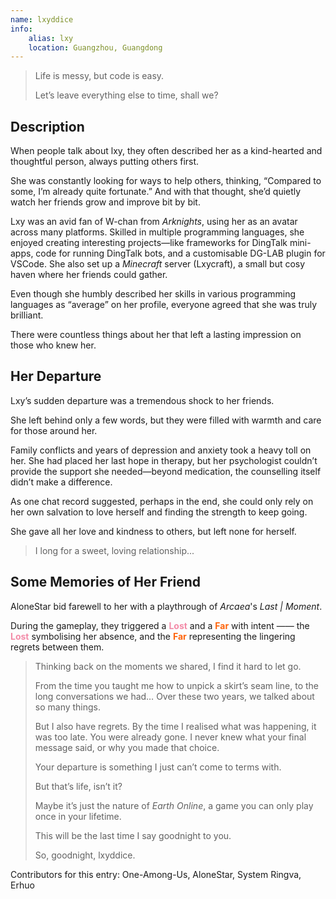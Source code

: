 ```yaml
---
name: lxyddice
info:
    alias: lxy
    location: Guangzhou, Guangdong
---
```


> Life is messy, but code is easy.
> 
> Let’s leave everything else to time, shall we?

## Description

When people talk about lxy,
they often described her as a kind-hearted and thoughtful person,
always putting others first.  

She was constantly looking for ways to help others,
thinking, “Compared to some, I’m already quite fortunate.”
And with that thought, she’d quietly watch her friends grow and improve bit by bit.  

Lxy was an avid fan of W-chan from *Arknights*, using her as an avatar across many platforms.
Skilled in multiple programming languages,
she enjoyed creating interesting projects—like frameworks for DingTalk mini-apps, code for running DingTalk bots, and a customisable DG-LAB plugin for VSCode.
She also set up a *Minecraft* server (Lxycraft), a small but cosy haven where her friends could gather.  

Even though she humbly described her skills in various programming languages as “average” on her profile, everyone agreed that she was truly brilliant.

There were countless things about her that left a lasting impression on those who knew her.  

## Her Departure  

Lxy’s sudden departure was a tremendous shock to her friends.

She left behind only a few words, but they were filled with warmth and care for those around her.  

Family conflicts and years of depression and anxiety took a heavy toll on her.
She had placed her last hope in therapy,
but her psychologist couldn’t provide the support she needed—beyond medication,
the counselling itself didn’t make a difference.  

As one chat record suggested,
perhaps in the end,
she could only rely on her own salvation to love herself and finding the strength to keep going.  

She gave all her love and kindness to others, but left none for herself.  

> I long for a sweet, loving relationship... 


## Some Memories of Her Friend

AloneStar bid farewell to her with a playthrough of *Arcaea*'s *Last | Moment*.

During the gameplay, they triggered a <span style="color: #f38ba8; font-weight: bold;">Lost</span> and a <span style="color: #fe640b; font-weight: bold;">Far</span> with intent —— the <span style="color: #f38ba8; font-weight: bold;">Lost</span> symbolising her absence, and the <span style="color: #fe640b; font-weight: bold;">Far</span> representing the lingering regrets between them.

> Thinking back on the moments we shared, I find it hard to let go.  
>  
> From the time you taught me how to unpick a skirt’s seam line, to the long conversations we had… Over these two years, we talked about so many things.  
>  
> But I also have regrets. By the time I realised what was happening, it was too late. You were already gone. I never knew what your final message said, or why you made that choice.  
>  
> Your departure is something I just can’t come to terms with.  
>  
> But that’s life, isn’t it?  
>  
> Maybe it’s just the nature of *Earth Online*, a game you can only play once in your lifetime.  
>  
> This will be the last time I say goodnight to you.  
>  
> So, goodnight, lxyddice.

Contributors for this entry: One-Among-Us, AloneStar, System Ringva, Erhuo

